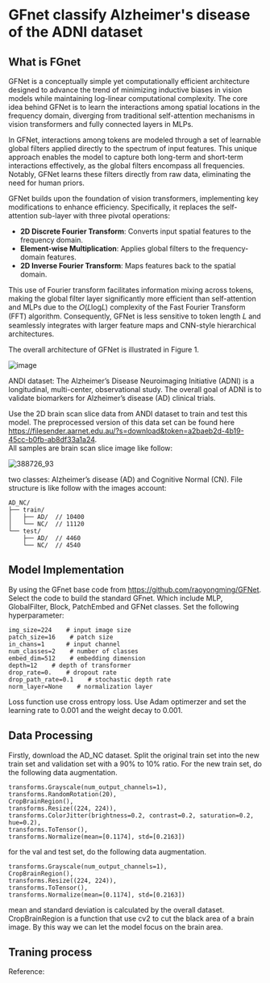 # GFnet classify Alzheimer's disease of the ADNI dataset

## What is FGnet  
GFNet is a conceptually simple yet computationally efficient architecture designed to advance the trend of minimizing inductive biases in vision models while maintaining log-linear computational complexity. The core idea behind GFNet is to learn the interactions among spatial locations in the frequency domain, diverging from traditional self-attention mechanisms in vision transformers and fully connected layers in MLPs.

In GFNet, interactions among tokens are modeled through a set of learnable global filters applied directly to the spectrum of input features. This unique approach enables the model to capture both long-term and short-term interactions effectively, as the global filters encompass all frequencies. Notably, GFNet learns these filters directly from raw data, eliminating the need for human priors.

GFNet builds upon the foundation of vision transformers, implementing key modifications to enhance efficiency. Specifically, it replaces the self-attention sub-layer with three pivotal operations:

- __2D Discrete Fourier Transform__: Converts input spatial features to the frequency domain.  
- __Element-wise Multiplication__: Applies global filters to the frequency-domain features.  
- __2D Inverse Fourier Transform__: Maps features back to the spatial domain.  

This use of Fourier transform facilitates information mixing across tokens, making the global filter layer significantly more efficient than self-attention and MLPs due to the 
𝑂(𝐿log𝐿) complexity of the Fast Fourier Transform (FFT) algorithm. Consequently, GFNet is less sensitive to token length 𝐿 and seamlessly integrates with larger feature maps and CNN-style hierarchical architectures.

The overall architecture of GFNet is illustrated in Figure 1. 

![image](https://github.com/user-attachments/assets/9f7d5961-35d6-427b-8405-f605675c47a7)  

ANDI dataset: 
The Alzheimer’s Disease Neuroimaging Initiative (ADNI) is a longitudinal, multi-center, observational study. The overall goal of ADNI is to validate biomarkers for Alzheimer’s disease (AD) clinical trials.

Use the 2D brain scan slice data from ANDI dataset to train and test this model. The preprocessed version of this data set can be found here https://filesender.aarnet.edu.au/?s=download&token=a2baeb2d-4b19-45cc-b0fb-ab8df33a1a24.  
All samples are brain scan slice image like follow:  

![388726_93](https://github.com/user-attachments/assets/c9a32634-5c5e-499e-822b-3df24bf2d7eb)

two classes: Alzheimer’s disease (AD) and Cognitive Normal (CN). File structure is like follow with the images account:  

```
AD_NC/   
├── train/  
│   ├── AD/  // 10400
│   └── NC/  // 11120
└── test/  
    ├── AD/  // 4460
    └── NC/  // 4540
```
## Model Implementation
By using the GFnet base code from https://github.com/raoyongming/GFNet. Select the code to build the standard GFnet. Which include MLP, GlobalFilter, Block, PatchEmbed and GFNet classes. Set the following hyperparameter:  
```
img_size=224    # input image size
patch_size=16    # patch size
in_chans=1      # input channel 
num_classes=2    # number of classes
embed_dim=512    # embedding dimension
depth=12    # depth of transformer
drop_rate=0.    # dropout rate
drop_path_rate=0.1    # stochastic depth rate
norm_layer=None    # normalization layer
```
Loss function use cross entropy loss. Use Adam optimerzer and set the learning rate to 0.001 and the weight decay to 0.001.

## Data Processing
Firstly, download the AD_NC dataset. Split the original train set into the new train set and validation set with a 90% to 10% ratio.
For the new train set, do the following data augmentation.  
```
transforms.Grayscale(num_output_channels=1),
transforms.RandomRotation(20),
CropBrainRegion(),
transforms.Resize((224, 224)),
transforms.ColorJitter(brightness=0.2, contrast=0.2, saturation=0.2, hue=0.2),
transforms.ToTensor(),
transforms.Normalize(mean=[0.1174], std=[0.2163])
```
for the val and test set, do the following data augmentation.
```
transforms.Grayscale(num_output_channels=1),
CropBrainRegion(),
transforms.Resize((224, 224)),
transforms.ToTensor(),
transforms.Normalize(mean=[0.1174], std=[0.2163])
```
mean and standard deviation is calculated by the overall dataset.  
CropBrainRegion is a function that use cv2 to cut the black area of a brain image. By this way we can let the model focus on the brain area.  

## Traning process






Reference:



